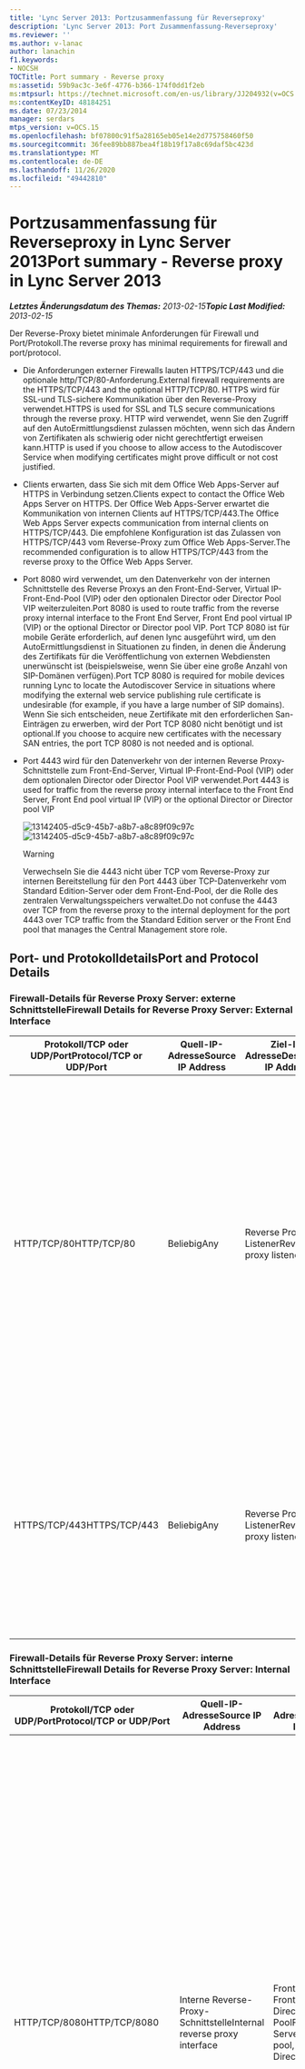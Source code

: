 ```yaml
---
title: 'Lync Server 2013: Portzusammenfassung für Reverseproxy'
description: 'Lync Server 2013: Port Zusammenfassung-Reverseproxy'
ms.reviewer: ''
ms.author: v-lanac
author: lanachin
f1.keywords:
- NOCSH
TOCTitle: Port summary - Reverse proxy
ms:assetid: 59b9ac3c-3e6f-4776-b366-174f0dd1f2eb
ms:mtpsurl: https://technet.microsoft.com/en-us/library/JJ204932(v=OCS.15)
ms:contentKeyID: 48184251
ms.date: 07/23/2014
manager: serdars
mtps_version: v=OCS.15
ms.openlocfilehash: bf07800c91f5a28165eb05e14e2d775758460f50
ms.sourcegitcommit: 36fee89bb887bea4f18b19f17a8c69daf5bc423d
ms.translationtype: MT
ms.contentlocale: de-DE
ms.lasthandoff: 11/26/2020
ms.locfileid: "49442810"
---
```

# <a name="port-summary---reverse-proxy-in-lync-server-2013"></a><span data-ttu-id="d3b8c-103">Portzusammenfassung für Reverseproxy in Lync Server 2013</span><span class="sxs-lookup"><span data-stu-id="d3b8c-103">Port summary - Reverse proxy in Lync Server 2013</span></span>

<div data-xmlns="http://www.w3.org/1999/xhtml">

<div class="topic" data-xmlns="http://www.w3.org/1999/xhtml" data-msxsl="urn:schemas-microsoft-com:xslt" data-cs="https://msdn.microsoft.com/">

<div data-asp="https://msdn2.microsoft.com/asp">



</div>

<div id="mainSection">

<div id="mainBody"><span data-ttu-id="d3b8c-104">

<span> </span></span><span class="sxs-lookup"><span data-stu-id="d3b8c-104">

<span> </span></span></span>

<span data-ttu-id="d3b8c-105">_**Letztes Änderungsdatum des Themas:** 2013-02-15_</span><span class="sxs-lookup"><span data-stu-id="d3b8c-105">_**Topic Last Modified:** 2013-02-15_</span></span>

<span data-ttu-id="d3b8c-106">Der Reverse-Proxy bietet minimale Anforderungen für Firewall und Port/Protokoll.</span><span class="sxs-lookup"><span data-stu-id="d3b8c-106">The reverse proxy has minimal requirements for firewall and port/protocol.</span></span>

  - <span data-ttu-id="d3b8c-107">Die Anforderungen externer Firewalls lauten HTTPS/TCP/443 und die optionale http/TCP/80-Anforderung.</span><span class="sxs-lookup"><span data-stu-id="d3b8c-107">External firewall requirements are the HTTPS/TCP/443 and the optional HTTP/TCP/80.</span></span> <span data-ttu-id="d3b8c-108">HTTPS wird für SSL-und TLS-sichere Kommunikation über den Reverse-Proxy verwendet.</span><span class="sxs-lookup"><span data-stu-id="d3b8c-108">HTTPS is used for SSL and TLS secure communications through the reverse proxy.</span></span> <span data-ttu-id="d3b8c-109">HTTP wird verwendet, wenn Sie den Zugriff auf den AutoErmittlungsdienst zulassen möchten, wenn sich das Ändern von Zertifikaten als schwierig oder nicht gerechtfertigt erweisen kann.</span><span class="sxs-lookup"><span data-stu-id="d3b8c-109">HTTP is used if you choose to allow access to the Autodiscover Service when modifying certificates might prove difficult or not cost justified.</span></span>

  - <span data-ttu-id="d3b8c-110">Clients erwarten, dass Sie sich mit dem Office Web Apps-Server auf HTTPS in Verbindung setzen.</span><span class="sxs-lookup"><span data-stu-id="d3b8c-110">Clients expect to contact the Office Web Apps Server on HTTPS.</span></span> <span data-ttu-id="d3b8c-111">Der Office Web Apps-Server erwartet die Kommunikation von internen Clients auf HTTPS/TCP/443.</span><span class="sxs-lookup"><span data-stu-id="d3b8c-111">The Office Web Apps Server expects communication from internal clients on HTTPS/TCP/443.</span></span> <span data-ttu-id="d3b8c-112">Die empfohlene Konfiguration ist das Zulassen von HTTPS/TCP/443 vom Reverse-Proxy zum Office Web Apps-Server.</span><span class="sxs-lookup"><span data-stu-id="d3b8c-112">The recommended configuration is to allow HTTPS/TCP/443 from the reverse proxy to the Office Web Apps Server.</span></span>

  - <span data-ttu-id="d3b8c-113">Port 8080 wird verwendet, um den Datenverkehr von der internen Schnittstelle des Reverse Proxys an den Front-End-Server, Virtual IP-Front-End-Pool (VIP) oder den optionalen Director oder Director Pool VIP weiterzuleiten.</span><span class="sxs-lookup"><span data-stu-id="d3b8c-113">Port 8080 is used to route traffic from the reverse proxy internal interface to the Front End Server, Front End pool virtual IP (VIP) or the optional Director or Director pool VIP.</span></span> <span data-ttu-id="d3b8c-114">Port TCP 8080 ist für mobile Geräte erforderlich, auf denen lync ausgeführt wird, um den AutoErmittlungsdienst in Situationen zu finden, in denen die Änderung des Zertifikats für die Veröffentlichung von externen Webdiensten unerwünscht ist (beispielsweise, wenn Sie über eine große Anzahl von SIP-Domänen verfügen).</span><span class="sxs-lookup"><span data-stu-id="d3b8c-114">Port TCP 8080 is required for mobile devices running Lync to locate the Autodiscover Service in situations where modifying the external web service publishing rule certificate is undesirable (for example, if you have a large number of SIP domains).</span></span> <span data-ttu-id="d3b8c-115">Wenn Sie sich entscheiden, neue Zertifikate mit den erforderlichen San-Einträgen zu erwerben, wird der Port TCP 8080 nicht benötigt und ist optional.</span><span class="sxs-lookup"><span data-stu-id="d3b8c-115">If you choose to acquire new certificates with the necessary SAN entries, the port TCP 8080 is not needed and is optional.</span></span>

  - <span data-ttu-id="d3b8c-116">Port 4443 wird für den Datenverkehr von der internen Reverse Proxy-Schnittstelle zum Front-End-Server, Virtual IP-Front-End-Pool (VIP) oder dem optionalen Director oder Director Pool VIP verwendet.</span><span class="sxs-lookup"><span data-stu-id="d3b8c-116">Port 4443 is used for traffic from the reverse proxy internal interface to the Front End Server, Front End pool virtual IP (VIP) or the optional Director or Director pool VIP</span></span>
    
    <span data-ttu-id="d3b8c-117">![13142405-d5c9-45b7-a8b7-a8c89f09c97c](images/JJ204932.13142405-d5c9-45b7-a8b7-a8c89f09c97c(OCS.15).jpg "13142405-d5c9-45b7-a8b7-a8c89f09c97c")</span><span class="sxs-lookup"><span data-stu-id="d3b8c-117">![13142405-d5c9-45b7-a8b7-a8c89f09c97c](images/JJ204932.13142405-d5c9-45b7-a8b7-a8c89f09c97c(OCS.15).jpg "13142405-d5c9-45b7-a8b7-a8c89f09c97c")</span></span>  
    
    <div>
    

    > [!WARNING]  
    > <span data-ttu-id="d3b8c-118">Verwechseln Sie die 4443 nicht über TCP vom Reverse-Proxy zur internen Bereitstellung für den Port 4443 über TCP-Datenverkehr vom Standard Edition-Server oder dem Front-End-Pool, der die Rolle des zentralen Verwaltungsspeichers verwaltet.</span><span class="sxs-lookup"><span data-stu-id="d3b8c-118">Do not confuse the 4443 over TCP from the reverse proxy to the internal deployment for the port 4443 over TCP traffic from the Standard Edition server or the Front End pool that manages the Central Management store role.</span></span>

    
    </div>

<div>

## <a name="port-and-protocol-details"></a><span data-ttu-id="d3b8c-119">Port- und Protokolldetails</span><span class="sxs-lookup"><span data-stu-id="d3b8c-119">Port and Protocol Details</span></span>

### <a name="firewall-details-for-reverse-proxy-server-external-interface"></a><span data-ttu-id="d3b8c-120">Firewall-Details für Reverse Proxy Server: externe Schnittstelle</span><span class="sxs-lookup"><span data-stu-id="d3b8c-120">Firewall Details for Reverse Proxy Server: External Interface</span></span>

<table>
<colgroup>
<col style="width: 25%" />
<col style="width: 25%" />
<col style="width: 25%" />
<col style="width: 25%" />
</colgroup>
<thead>
<tr class="header">
<th><span data-ttu-id="d3b8c-121">Protokoll/TCP oder UDP/Port</span><span class="sxs-lookup"><span data-stu-id="d3b8c-121">Protocol/TCP or UDP/Port</span></span></th>
<th><span data-ttu-id="d3b8c-122">Quell-IP-Adresse</span><span class="sxs-lookup"><span data-stu-id="d3b8c-122">Source IP Address</span></span></th>
<th><span data-ttu-id="d3b8c-123">Ziel-IP-Adresse</span><span class="sxs-lookup"><span data-stu-id="d3b8c-123">Destination IP Address</span></span></th>
<th><span data-ttu-id="d3b8c-124">Hinweise</span><span class="sxs-lookup"><span data-stu-id="d3b8c-124">Notes</span></span></th>
</tr>
</thead>
<tbody>
<tr class="odd">
<td><p><span data-ttu-id="d3b8c-125">HTTP/TCP/80</span><span class="sxs-lookup"><span data-stu-id="d3b8c-125">HTTP/TCP/80</span></span></p></td>
<td><p><span data-ttu-id="d3b8c-126">Beliebig</span><span class="sxs-lookup"><span data-stu-id="d3b8c-126">Any</span></span></p></td>
<td><p><span data-ttu-id="d3b8c-127">Reverse Proxy-Listener</span><span class="sxs-lookup"><span data-stu-id="d3b8c-127">Reverse proxy listener</span></span></p></td>
<td><p><span data-ttu-id="d3b8c-128">Optional Umleitung zu HTTPS, wenn der Benutzer http://publishedSiteFQDN eingibt &lt; &gt; .</span><span class="sxs-lookup"><span data-stu-id="d3b8c-128">(Optional) Redirection to HTTPS if user enters http://&lt;publishedSiteFQDN&gt;.</span></span></p>
<p><span data-ttu-id="d3b8c-129">Dies ist auch bei Verwendung von Office Web Apps für Conferencing und dem AutoErmittlungsdienst für mobile Geräte, die lync ausführen, in Situationen erforderlich, in denen die Organisation das Zertifikat des externen Webdienst-Veröffentlichungsregel nicht ändern möchte.</span><span class="sxs-lookup"><span data-stu-id="d3b8c-129">Also required if using Office Web Apps for conferencing and the Autodiscover Service for mobile devices running Lync in situations where the organization does not want to modify the external web service publishing rule certificate.</span></span></p></td>
</tr>
<tr class="even">
<td><p><span data-ttu-id="d3b8c-130">HTTPS/TCP/443</span><span class="sxs-lookup"><span data-stu-id="d3b8c-130">HTTPS/TCP/443</span></span></p></td>
<td><p><span data-ttu-id="d3b8c-131">Beliebig</span><span class="sxs-lookup"><span data-stu-id="d3b8c-131">Any</span></span></p></td>
<td><p><span data-ttu-id="d3b8c-132">Reverse Proxy-Listener</span><span class="sxs-lookup"><span data-stu-id="d3b8c-132">Reverse proxy listener</span></span></p></td>
<td><p><span data-ttu-id="d3b8c-133">Adressbuch Downloads, Adressbuch-Webabfrage Dienst, AutoErmittlung, Clientupdates, Besprechungsinhalte, Geräte Updates, Gruppenerweiterung, Office Web Apps für Konferenzen, Einwahlkonferenzen und Besprechungen.</span><span class="sxs-lookup"><span data-stu-id="d3b8c-133">Address book downloads, Address Book Web Query service, Autodiscover, client updates, meeting content, device updates, group expansion, Office Web Apps for conferencing, dial-in conferencing, and meetings.</span></span></p></td>
</tr>
</tbody>
</table>


### <a name="firewall-details-for-reverse-proxy-server-internal-interface"></a><span data-ttu-id="d3b8c-134">Firewall-Details für Reverse Proxy Server: interne Schnittstelle</span><span class="sxs-lookup"><span data-stu-id="d3b8c-134">Firewall Details for Reverse Proxy Server: Internal Interface</span></span>

<table>
<colgroup>
<col style="width: 25%" />
<col style="width: 25%" />
<col style="width: 25%" />
<col style="width: 25%" />
</colgroup>
<thead>
<tr class="header">
<th><span data-ttu-id="d3b8c-135">Protokoll/TCP oder UDP/Port</span><span class="sxs-lookup"><span data-stu-id="d3b8c-135">Protocol/TCP or UDP/Port</span></span></th>
<th><span data-ttu-id="d3b8c-136">Quell-IP-Adresse</span><span class="sxs-lookup"><span data-stu-id="d3b8c-136">Source IP Address</span></span></th>
<th><span data-ttu-id="d3b8c-137">Ziel-IP-Adresse</span><span class="sxs-lookup"><span data-stu-id="d3b8c-137">Destination IP Address</span></span></th>
<th><span data-ttu-id="d3b8c-138">Hinweise</span><span class="sxs-lookup"><span data-stu-id="d3b8c-138">Notes</span></span></th>
</tr>
</thead>
<tbody>
<tr class="odd">
<td><p><span data-ttu-id="d3b8c-139">HTTP/TCP/8080</span><span class="sxs-lookup"><span data-stu-id="d3b8c-139">HTTP/TCP/8080</span></span></p></td>
<td><p><span data-ttu-id="d3b8c-140">Interne Reverse-Proxy-Schnittstelle</span><span class="sxs-lookup"><span data-stu-id="d3b8c-140">Internal reverse proxy interface</span></span></p></td>
<td><p><span data-ttu-id="d3b8c-141">Front-End-Server, Front-End-Pool, Director, Director-Pool</span><span class="sxs-lookup"><span data-stu-id="d3b8c-141">Front End Server, Front End pool, Director, Director pool</span></span></p></td>
<td><p><span data-ttu-id="d3b8c-142">Erforderlich, wenn der AutoErmittlungsdienst für mobile Geräte mit lync in Situationen verwendet wird, in denen die Organisation das Zertifikat für die Veröffentlichungsregel für externe Webdienste nicht ändern möchte.</span><span class="sxs-lookup"><span data-stu-id="d3b8c-142">Required if using the Autodiscover Service for mobile devices running Lync in situations where the organization does not want to modify the external web service publishing rule certificate.</span></span></p>
<p><span data-ttu-id="d3b8c-143">Datenverkehr, der an Port 80 auf der externen Schnittstelle des Reverse Proxys gesendet wird, wird von der internen Schnittstelle des Reverse-Proxys an einen Pool auf Port 8080 umgeleitet, sodass die Pool-Webdienste Sie vom internen Webverkehr unterscheiden können.</span><span class="sxs-lookup"><span data-stu-id="d3b8c-143">Traffic sent to port 80 on the reverse proxy external interface is redirected to a pool on port 8080 from the reverse proxy internal interface so that the pool Web Services can distinguish it from internal web traffic.</span></span></p></td>
</tr>
<tr class="even">
<td><p><span data-ttu-id="d3b8c-144">HTTPS/TCP/4443</span><span class="sxs-lookup"><span data-stu-id="d3b8c-144">HTTPS/TCP/4443</span></span></p></td>
<td><p><span data-ttu-id="d3b8c-145">Interne Reverse-Proxy-Schnittstelle</span><span class="sxs-lookup"><span data-stu-id="d3b8c-145">Internal reverse proxy interface</span></span></p></td>
<td><p><span data-ttu-id="d3b8c-146">Front-End-Server, Front-End-Pool, Director, Director-Pool</span><span class="sxs-lookup"><span data-stu-id="d3b8c-146">Front End Server, Front End pool, Director, Director pool</span></span></p></td>
<td><p><span data-ttu-id="d3b8c-147">Datenverkehr, der an Port 443 auf der externen Schnittstelle des Reverse Proxys gesendet wird, wird von der internen Schnittstelle des Reverse-Proxys an einen Pool auf Port 4443 umgeleitet, sodass die Pool-Webdienste Sie vom internen Webverkehr unterscheiden können.</span><span class="sxs-lookup"><span data-stu-id="d3b8c-147">Traffic sent to port 443 on the reverse proxy external interface is redirected to a pool on port 4443 from the reverse proxy internal interface so that the pool web services can distinguish it from internal web traffic.</span></span></p></td>
</tr>
<tr class="odd">
<td><p><span data-ttu-id="d3b8c-148">HTTPS/TCP/443</span><span class="sxs-lookup"><span data-stu-id="d3b8c-148">HTTPS/TCP/443</span></span></p></td>
<td><p><span data-ttu-id="d3b8c-149">Interne Reverse-Proxy-Schnittstelle</span><span class="sxs-lookup"><span data-stu-id="d3b8c-149">Internal reverse proxy interface</span></span></p></td>
<td><p><span data-ttu-id="d3b8c-150">Office Web Apps für Konferenzen</span><span class="sxs-lookup"><span data-stu-id="d3b8c-150">Office Web Apps for conferencing</span></span></p></td>
<td></td>
</tr>
</tbody>
</table><span data-ttu-id="d3b8c-151">


</div>

</div>

<span> </span>

</div>

</div>

</span><span class="sxs-lookup"><span data-stu-id="d3b8c-151">


</div>

</div>

<span> </span>

</div>

</div>

</span></span></div>

